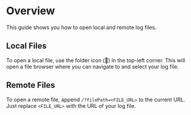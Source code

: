 # Overview

This guide shows you how to open local and remote log files.

## Local Files
To open a local file, use the folder icon (📁) in the top-left corner. This will open a file
browser where you can navigate to and select your log file.

## Remote Files
To open a remote file, append `/?filePath=<FILE_URL>` to the current URL. Just replace
 `<FILE_URL>` with the URL of your log file.
